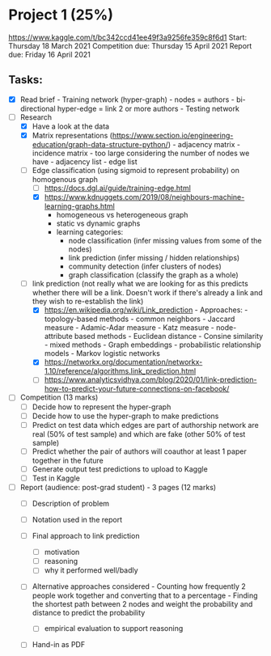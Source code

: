 # Project 1 (25%)
https://www.kaggle.com/t/bc342ccd41ee49f3a9256fe359c8f6d1
Start: Thursday 18 March 2021
Competition due: Thursday 15 April 2021
Report due: Friday 16 April 2021

## Tasks:
- [x] Read brief
      - Training network (hyper-graph)
        - nodes = authors
        - bi-directional hyper-edge = link 2 or more authors
      - Testing network
- [ ] Research
  - [x] Have a look at the data
  - [x] Matrix representations (https://www.section.io/engineering-education/graph-data-structure-python/)
        - adjacency matrix
        - incidence matrix - too large considering the number of nodes we have
        - adjacency list
        - edge list
  - [ ] Edge classification (using sigmoid to represent probability) on homogenous graph
    - [ ] https://docs.dgl.ai/guide/training-edge.html
    - [x] https://www.kdnuggets.com/2019/08/neighbours-machine-learning-graphs.html
        - homogeneous vs heterogeneous graph
        - static vs dynamic graphs
        - learning categories:
          - node classification (infer missing values from some of the nodes)
          - link prediction (infer missing / hidden relationships)
          - community detection (infer clusters of nodes)
          - graph classification (classify the graph as a whole)
  - [ ] link prediction (not really what we are looking for as this predicts whether there will be a link. Doesn't work if there's already a link and they wish to re-establish the link)
    - [x] https://en.wikipedia.org/wiki/Link_prediction
          - Approaches:
            - topology-based methods
              - common neighbors
              - Jaccard measure
              - Adamic-Adar measure
              - Katz measure
            - node-attribute based methods
              - Euclidean distance
              - Consine similarity
            - mixed methods
              - Graph embeddings
              - probabilistic relationship models
              - Markov logistic networks
    - [x] https://networkx.org/documentation/networkx-1.10/reference/algorithms.link_prediction.html
    - [ ] https://www.analyticsvidhya.com/blog/2020/01/link-prediction-how-to-predict-your-future-connections-on-facebook/
- [ ] Competition (13 marks)
  - [ ] Decide how to represent the hyper-graph
  - [ ] Decide how to use the hyper-graph to make predictions
  - [ ] Predict on test data which edges are part of authorship network are real (50% of test sample) and which are fake (other 50% of test sample)
  - [ ] Predict whether the pair of authors will coauthor at least 1 paper together in the future
  - [ ] Generate output test predictions to upload to Kaggle
  - [ ] Test in Kaggle
- [ ] Report (audience: post-grad student) - 3 pages (12 marks)
  - [ ] Description of problem
  - [ ] Notation used in the report
  - [ ] Final approach to link prediction
    - [ ] motivation
    - [ ] reasoning
    - [ ] why it performed well/badly
  - [ ] Alternative approaches considered
        - Counting how frequently 2 people work together and converting that to a percentage
        - Finding the shortest path between 2 nodes and weight the probability and distance to predict the probability
    - [ ] empirical evaluation to support reasoning
  - [ ] Hand-in as PDF


